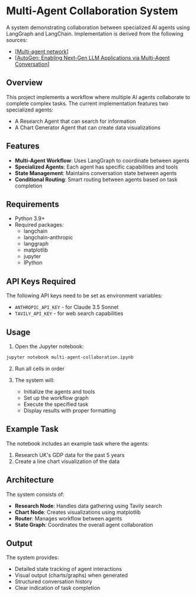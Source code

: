 # Multi-Agent Collaboration System

A system demonstrating collaboration between specialized AI agents using LangGraph and LangChain. Implementation is derived from the following sources:

- [[Multi-agent network](https://langchain-ai.github.io/langgraph/tutorials/multi_agent/multi-agent-collaboration/)]
- [[AutoGen: Enabling Next-Gen LLM Applications via Multi-Agent Conversation](https://arxiv.org/abs/2308.08155)]

## Overview

This project implements a workflow where multiple AI agents collaborate to complete complex tasks. The current implementation features two specialized agents:

- A Research Agent that can search for information
- A Chart Generator Agent that can create data visualizations

## Features

- **Multi-Agent Workflow**: Uses LangGraph to coordinate between agents
- **Specialized Agents**: Each agent has specific capabilities and tools
- **State Management**: Maintains conversation state between agents
- **Conditional Routing**: Smart routing between agents based on task completion

## Requirements

- Python 3.9+
- Required packages:
  - langchain
  - langchain-anthropic
  - langgraph
  - matplotlib
  - jupyter
  - IPython

## API Keys Required

The following API keys need to be set as environment variables:

- `ANTHROPIC_API_KEY` - for Claude 3.5 Sonnet
- `TAVILY_API_KEY` - for web search capabilities

## Usage

1. Open the Jupyter notebook:

```bash
jupyter notebook multi-agent-collaboration.ipynb
```

2. Run all cells in order

3. The system will:
   - Initialize the agents and tools
   - Set up the workflow graph
   - Execute the specified task
   - Display results with proper formatting

## Example Task

The notebook includes an example task where the agents:

1. Research UK's GDP data for the past 5 years
2. Create a line chart visualization of the data

## Architecture

The system consists of:

- **Research Node**: Handles data gathering using Tavily search
- **Chart Node**: Creates visualizations using matplotlib
- **Router**: Manages workflow between agents
- **State Graph**: Coordinates the overall agent collaboration

## Output

The system provides:

- Detailed state tracking of agent interactions
- Visual output (charts/graphs) when generated
- Structured conversation history
- Clear indication of task completion

